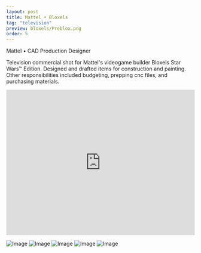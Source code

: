 ```yaml
---
layout: post
title: Mattel • Bloxels
tag: "television"
preview: bloxels/Preblox.png
order: 5
---
```

Mattel • CAD Production Designer

Television commercial shot for Mattel's videogame builder Bloxels Star Wars™ Edition. Designed and drafted items for construction and painting. Other responsibilities included budgeting, prepping cnc files, and purchasing materials.

<div class="video-container"><iframe src="https://www.youtube.com/embed/7ajJqv-KURc?showinfo=0&rel=0" allowfullscreen="" frameborder="0" width="100%" height="390"></iframe></div>

![Image](1blox.png)
![Image](2blox.png)
![Image](3blox.png)
![Image](4blox.png)
![Image](5blox.png)
